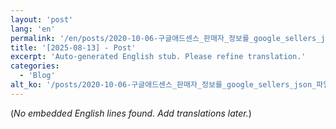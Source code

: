 ```yaml
---
layout: 'post'
lang: 'en'
permalink: '/en/posts/2020-10-06-구글애드센스_판매자_정보를_google_sellers_json_파일에_게시하시기_바랍니다/'
title: '[2025-08-13] - Post'
excerpt: 'Auto-generated English stub. Please refine translation.'
categories:
  - 'Blog'
alt_ko: '/posts/2020-10-06-구글애드센스_판매자_정보를_google_sellers_json_파일에_게시하시기_바랍니다/'
---
```


(*No embedded English lines found. Add translations later.*)
